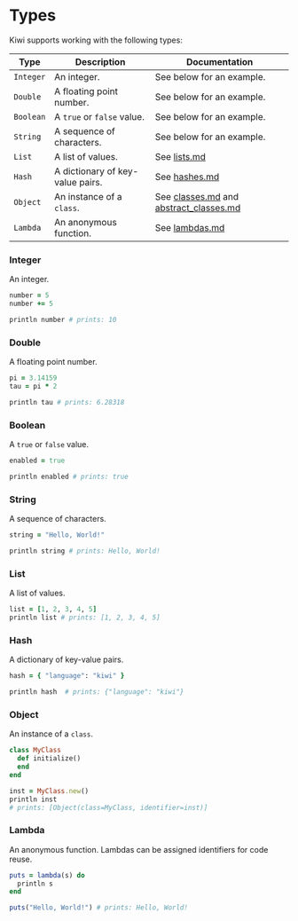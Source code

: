 # Types

Kiwi supports working with the following types: 

| Type | Description | Documentation |
| --- | --- | --- |
| `Integer` | An integer. | See below for an example. |
| `Double` | A floating point number. | See below for an example. |
| `Boolean` | A `true` or `false` value. | See below for an example. |
| `String` | A sequence of characters. | See below for an example. |
| `List` | A list of values. | See [lists.md](lists.md) |
| `Hash` | A dictionary of key-value pairs. | See [hashes.md](hashes.md) |
| `Object` | An instance of a `class`. | See [classes.md](classes.md) and [abstract_classes.md](abstract_classes.md) |
| `Lambda` | An anonymous function. | See [lambdas.md](lambdas.md) |

### Integer

An integer.

```ruby
number = 5
number += 5

println number # prints: 10
```

### Double

A floating point number.

```ruby
pi = 3.14159
tau = pi * 2

println tau # prints: 6.28318
```

### Boolean

A `true` or `false` value.

```ruby
enabled = true

println enabled # prints: true
```

### String

A sequence of characters.

```ruby
string = "Hello, World!"

println string # prints: Hello, World!
```

### List

A list of values.

```ruby
list = [1, 2, 3, 4, 5]
println list # prints: [1, 2, 3, 4, 5]
```

### Hash

A dictionary of key-value pairs.

```ruby
hash = { "language": "kiwi" }

println hash  # prints: {"language": "kiwi"}
```

### Object

An instance of a `class`.

```ruby
class MyClass
  def initialize()
  end
end

inst = MyClass.new()
println inst
# prints: [Object(class=MyClass, identifier=inst)]
```

### Lambda

An anonymous function. Lambdas can be assigned identifiers for code reuse.

```ruby
puts = lambda(s) do
  println s
end

puts("Hello, World!") # prints: Hello, World!
```

